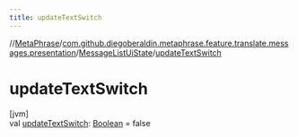 ```yaml
---
title: updateTextSwitch
---
```

//[MetaPhrase](../../../index.html)/[com.github.diegoberaldin.metaphrase.feature.translate.messages.presentation](../index.html)/[MessageListUiState](index.html)/[updateTextSwitch](update-text-switch.html)



# updateTextSwitch



[jvm]\
val [updateTextSwitch](update-text-switch.html): [Boolean](https://kotlinlang.org/api/latest/jvm/stdlib/kotlin/-boolean/index.html) = false




